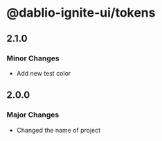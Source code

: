 # @dablio-ignite-ui/tokens

## 2.1.0

### Minor Changes

- Add new test color

## 2.0.0

### Major Changes

- Changed the name of project
